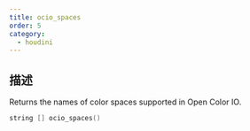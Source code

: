 ```yaml
---
title: ocio_spaces
order: 5
category:
  - houdini
---
```

    
## 描述

Returns the names of color spaces supported in Open Color IO.

```c
string [] ocio_spaces()
```
